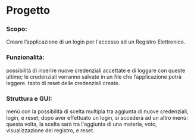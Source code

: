 # Progetto

 ### Scopo:
 Creare l’applicazione di un login per l'accesso ad un Registro Elettronico.
 
 ### Funzionalità: 
possibilità di inserire nuove credenziali accettate e di loggare con queste ultime;
le credenziali verranno salvate in un file che l’applicazione potrà leggere.
tasto di reset delle credenziali create.

### Struttura e GUI:
menù con la possibilità di scelta multipla tra aggiunta di nuove credenziali, login, e reset;
dopo aver effettuato un login, si accederà ad un altro menù: questa volta, la scelta sarà tra l'aggiunta di una materia, voto, visualizzazione del registro, e reset.

